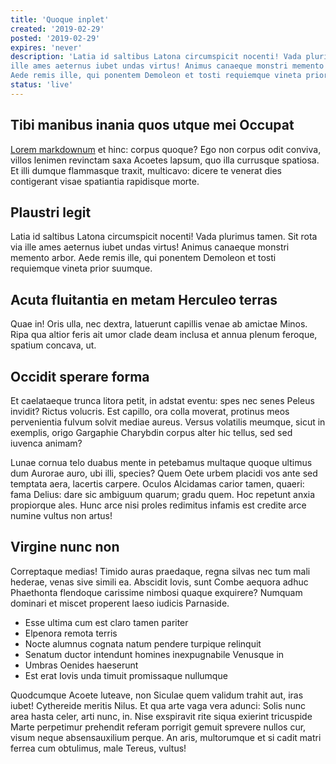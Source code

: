 ```yaml
---
title: 'Quoque inplet'
created: '2019-02-29'
posted: '2019-02-29'
expires: 'never'
description: 'Latia id saltibus Latona circumspicit nocenti! Vada plurimus tamen. Sit rota via
ille ames aeternus iubet undas virtus! Animus canaeque monstri memento arbor.
Aede remis ille, qui ponentem Demoleon et tosti requiemque vineta prior suumque.'
status: 'live'
---
```


## Tibi manibus inania quos utque mei Occupat

[Lorem markdownum](test.pdf) et hinc: corpus quoque? Ego non corpus odit conviva, villos
lenimen revinctam saxa Acoetes lapsum, quo illa currusque spatiosa. Et illi
dumque flammasque traxit, multicavo: dicere te venerat dies contigerant visae
spatiantia rapidisque morte.

## Plaustri legit

Latia id saltibus Latona circumspicit nocenti! Vada plurimus tamen. Sit rota via
ille ames aeternus iubet undas virtus! Animus canaeque monstri memento arbor.
Aede remis ille, qui ponentem Demoleon et tosti requiemque vineta prior suumque.

## Acuta fluitantia en metam Herculeo terras

Quae in! Oris ulla, nec dextra, latuerunt capillis venae ab amictae Minos. Ripa
qua altior feris ait umor clade deam inclusa et annua plenum feroque, spatium
concava, ut.

## Occidit sperare forma

Et caelataeque trunca litora petit, in adstat eventu: spes nec senes Peleus
invidit? Rictus volucris. Est capillo, ora colla moverat, protinus meos
pervenientia fulvum solvit mediae aureus. Versus volatilis meumque, sicut in
exemplis, origo Gargaphie Charybdin corpus alter hic tellus, sed sed iuvenca
animam?

Lunae cornua telo duabus mente in petebamus multaque quoque ultimus dum Aurorae
auro, ubi illi, species? Quem Oete urbem placidi vos ante sed temptata aera,
lacertis carpere. Oculos Alcidamas carior tamen, quaeri: fama Delius: dare sic
ambiguum quarum; gradu quem. Hoc repetunt anxia propiorque ales. Hunc arce nisi
proles redimitus infamis est credite arce numine vultus non artus!

## Virgine nunc non

Correptaque medias! Timido auras praedaque, regna silvas nec tum mali hederae,
venas sive simili ea. Abscidit Iovis, sunt Combe aequora adhuc Phaethonta
flendoque carissime nimbosi quaque exquirere? Numquam dominari et miscet
properent laeso iudicis Parnaside.

- Esse ultima cum est claro tamen pariter
- Elpenora remota terris
- Nocte alumnus cognata natum pendere turpique relinquit
- Senatum ductor intendunt homines inexpugnabile Venusque in
- Umbras Oenides haeserunt
- Est erat Iovis unda timuit promissaque nullumque

Quodcumque Acoete luteave, non Siculae quem validum trahit aut, iras iubet!
Cythereide meritis Nilus. Et qua arte vaga vera adunci: Solis nunc area hasta
celer, arti nunc, in. Nise exspiravit rite siqua exierint tricuspide Marte
perpetimur prehendit referam porrigit gemuit sprevere nullos cur, visum neque
absensauxilium perque. An aris, multorumque et si cadit matri ferrea cum
obtulimus, male Tereus, vultus!
